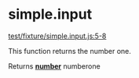 # simple.input

[test/fixture/simple.input.js:5-8]([github] "Source code on GitHub")

This function returns the number one.

Returns **[number](https://developer.mozilla.org/en-US/docs/Web/JavaScript/Reference/Global_Objects/Number)** numberone
